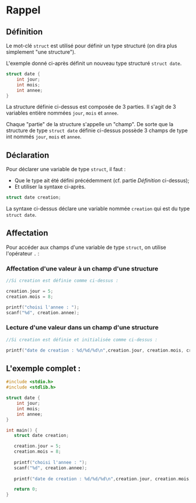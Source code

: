 # Rappel

## Définition

Le mot-clé `struct` est utilisé pour définir un type structuré (on dira plus simplement "une structure").

L'exemple donné ci-après définit un nouveau type structuré `struct date`. 

```c 
struct date {
	int jour;
	int mois;
	int annee;
}
```

La structure définie ci-dessus est composée de 3 parties. Il s'agit de 3 variables entière nommées `jour`, `mois` et `annee`.

Chaque "partie" de la structure s'appelle un "champ". De sorte que la structure de type `struct date` définie ci-dessus possède 3 champs de type int nommés  `jour`, `mois` et `annee`.

## Déclaration

Pour déclarer une variable de type `struct`, il faut :
- Que le type ait été défini précédemment (cf. partie *Définition* ci-dessus);
- Et utiliser la syntaxe ci-après.

```c
struct date creation;
```

La syntaxe ci-dessus déclare une variable nommée `creation` qui est du type `struct date`.

## Affectation

Pour accéder aux champs d'une variable de type `struct`, on utilise l'opérateur `.` :

### Affectation d'une valeur à un champ d'une structure
```c
//Si creation est définie comme ci-dessus :

creation.jour = 5;
creation.mois = 8;

printf("choisi l'annee : ");
scanf("%d", creation.annee);
```

### Lecture d'une valeur dans un champ d'une structure
```c
//Si creation est définie et initialisée comme ci-dessus :

printf("date de creation : %d/%d/%d\n",creation.jour, creation.mois, creation.annee);
```

## L'exemple complet :

```c 
#include <stdio.h>
#include <stdlib.h>

struct date {
	int jour;
	int mois;
	int annee;
}

int main() {
   struct date creation;

   creation.jour = 5;
   creation.mois = 8;
   
   printf("choisi l'annee : ");
   scanf("%d", creation.annee);
   
   printf("date de creation : %d/%d/%d\n",creation.jour, creation.mois, creation.annee);

   return 0;
}

```
